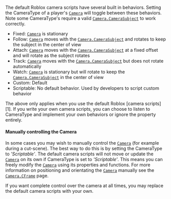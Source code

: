 The default Roblox camera scripts have several built in behaviors. Setting
the CameraType of a player's [`Camera`](https://create.roblox.com/docs/reference/engine/classes/Camera) will toggle between these
behaviors. Note some CameraType's require a valid
[`Camera.CameraSubject`](https://create.roblox.com/docs/reference/engine/classes/Camera#CameraSubject) to work correctly.

- Fixed: [`Camera`](https://create.roblox.com/docs/reference/engine/classes/Camera) is stationary
- Follow: [`Camera`](https://create.roblox.com/docs/reference/engine/classes/Camera) moves with the [`Camera.CameraSubject`](https://create.roblox.com/docs/reference/engine/classes/Camera#CameraSubject) and
rotates to keep the subject in the center of view
- Attach: [`Camera`](https://create.roblox.com/docs/reference/engine/classes/Camera) moves with the [`Camera.CameraSubject`](https://create.roblox.com/docs/reference/engine/classes/Camera#CameraSubject) at a
fixed offset and will rotate as the subject rotates
- Track: [`Camera`](https://create.roblox.com/docs/reference/engine/classes/Camera) moves with the [`Camera.CameraSubject`](https://create.roblox.com/docs/reference/engine/classes/Camera#CameraSubject) but
does not rotate automatically
- Watch: [`Camera`](https://create.roblox.com/docs/reference/engine/classes/Camera) is stationary but will rotate to keep the
[`Camera.CameraSubject`](https://create.roblox.com/docs/reference/engine/classes/Camera#CameraSubject) in the center of view
- Custom: Default
- Scriptable: No default behavior. Used by developers to script custom
behavior

The above only applies when you use the default Roblox [camera
scripts][1]. If you write your own camera scripts, you can choose to
listen to CameraType and implement your own behaviors or ignore the
property entirely.
#### Manually controlling the Camera

In some cases you may wish to manually control the [`Camera`](https://create.roblox.com/docs/reference/engine/classes/Camera) (for
example during a cut-scene). The best way to do this is by setting the
CameraType to *'Scriptable'*. The default camera scripts will not move or
update the [`Camera`](https://create.roblox.com/docs/reference/engine/classes/Camera) on its own if CameraType is set to
*'Scriptable'*. This means you can freely modify the [`Camera`](https://create.roblox.com/docs/reference/engine/classes/Camera) using
its properties and functions. For more information on positioning and
orientating the [`Camera`](https://create.roblox.com/docs/reference/engine/classes/Camera) manually see the [`Camera.CFrame`](https://create.roblox.com/docs/reference/engine/classes/Camera#CFrame)
page.

If you want complete control over the camera at all times, you may replace
the default camera scripts with your own.